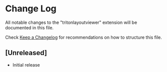 # Change Log

All notable changes to the "tritonlayoutviewer" extension will be documented in this file.

Check [Keep a Changelog](http://keepachangelog.com/) for recommendations on how to structure this file.

## [Unreleased]

- Initial release